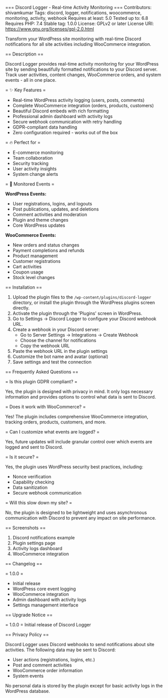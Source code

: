 === Discord Logger - Real-time Activity Monitoring ===
Contributors: shivamkumar
Tags: discord, logger, notifications, woocommerce, monitoring, activity, webhook
Requires at least: 5.0
Tested up to: 6.8
Requires PHP: 7.4
Stable tag: 1.0.0
License: GPLv2 or later
License URI: https://www.gnu.org/licenses/gpl-2.0.html

Transform your WordPress site monitoring with real-time Discord notifications for all site activities including WooCommerce integration.

== Description ==

Discord Logger provides real-time activity monitoring for your WordPress site by sending beautifully formatted notifications to your Discord server. Track user activities, content changes, WooCommerce orders, and system events - all in one place.

= ✨ Key Features =

* Real-time WordPress activity logging (users, posts, comments)
* Complete WooCommerce integration (orders, products, customers)
* Beautiful Discord embeds with rich formatting
* Professional admin dashboard with activity logs
* Secure webhook communication with retry handling
* GDPR-compliant data handling
* Zero configuration required - works out of the box

= 🔥 Perfect for =

* E-commerce monitoring
* Team collaboration
* Security tracking
* User activity insights
* System change alerts

= 🎯 Monitored Events =

**WordPress Events:**
* User registrations, logins, and logouts
* Post publications, updates, and deletions
* Comment activities and moderation
* Plugin and theme changes
* Core WordPress updates

**WooCommerce Events:**
* New orders and status changes
* Payment completions and refunds
* Product management
* Customer registrations
* Cart activities
* Coupon usage
* Stock level changes

== Installation ==

1. Upload the plugin files to the `/wp-content/plugins/discord-logger` directory, or install the plugin through the WordPress plugins screen directly.
2. Activate the plugin through the 'Plugins' screen in WordPress.
3. Go to Settings -> Discord Logger to configure your Discord webhook URL.
4. Create a webhook in your Discord server:
   * Go to Server Settings -> Integrations -> Create Webhook
   * Choose the channel for notifications
   * Copy the webhook URL
5. Paste the webhook URL in the plugin settings
6. Customize the bot name and avatar (optional)
7. Save settings and test the connection

== Frequently Asked Questions ==

= Is this plugin GDPR compliant? =

Yes, the plugin is designed with privacy in mind. It only logs necessary information and provides options to control what data is sent to Discord.

= Does it work with WooCommerce? =

Yes! The plugin includes comprehensive WooCommerce integration, tracking orders, products, customers, and more.

= Can I customize what events are logged? =

Yes, future updates will include granular control over which events are logged and sent to Discord.

= Is it secure? =

Yes, the plugin uses WordPress security best practices, including:
* Nonce verification
* Capability checking
* Data sanitization
* Secure webhook communication

= Will this slow down my site? =

No, the plugin is designed to be lightweight and uses asynchronous communication with Discord to prevent any impact on site performance.

== Screenshots ==

1. Discord notifications example
2. Plugin settings page
3. Activity logs dashboard
4. WooCommerce integration

== Changelog ==

= 1.0.0 =
* Initial release
* WordPress core event logging
* WooCommerce integration
* Admin dashboard with activity logs
* Settings management interface

== Upgrade Notice ==

= 1.0.0 =
Initial release of Discord Logger

== Privacy Policy ==

Discord Logger uses Discord webhooks to send notifications about site activities. The following data may be sent to Discord:

* User actions (registrations, logins, etc.)
* Post and comment activities
* WooCommerce order information
* System events

No personal data is stored by the plugin except for basic activity logs in the WordPress database.
